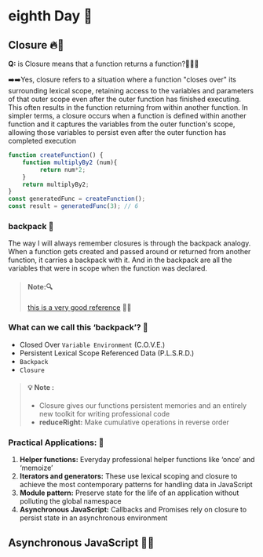 # eighth Day 🚀

## Closure 🔥💫
**Q:**
is Closure means that a function returns a function?🤔🤔🤔

➡️➡️Yes, closure refers to a situation where a function "closes over" its surrounding lexical scope, retaining access to the variables and parameters of that outer scope even after the outer function has finished executing. This often results in the function returning from within another function.
In simpler terms, a closure occurs when a function is defined within another function and it captures the variables from the outer function's scope, allowing those variables to persist even after the outer function has completed execution
 ```javaScript
function createFunction() {
	 function multiplyBy2 (num){
		  return num*2;
	 }
	 return multiplyBy2;
}
const generatedFunc = createFunction();
const result = generatedFunc(3); // 6

```
### backpack 👏
The way I will always remember closures is through the backpack analogy. When a function gets created and passed around or returned from another function, it carries a backpack with it. And in the backpack are all the variables that were in scope when the function was declared.

> #### Note:🔍
> [this is a very good reference](https://medium.com/dailyjs/i-never-understood-javascript-closures-9663703368e8) 🚀🚀


### What can we call this ‘backpack’? 🧐
* Closed Over `Variable Environment` (C.O.V.E.)
* Persistent Lexical Scope Referenced Data (P.L.S.R.D.)
* `Backpack`
* `Closure`


> #### 💡 Note :
> * Closure gives our functions persistent memories and an entirely new toolkit for writing professional code
> * **reduceRight:** Make cumulative operations in reverse order


### Practical Applications:  🌟 

1. **Helper functions:** Everyday professional helper functions like ‘once’ and ‘memoize’
2. **Iterators and generators:** These use lexical scoping and closure to achieve the
most contemporary patterns for handling data in JavaScript
3. **Module pattern:** Preserve state for the life of an application without polluting the
global namespace
4. **Asynchronous JavaScript:** Callbacks and Promises rely on closure to persist state
in an asynchronous environment


## Asynchronous JavaScript 🎯🚀

